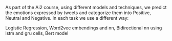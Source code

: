 As part of the Ai2 course, using different models and techniques, we predict the emotions expressed by tweets and categorize them into Positive, Neutral and Negative. In each task we use a different way:

Logistic Regression, Word2vec embendings and nn, Bidirectional nn using lstm and gru cells, Bert model
